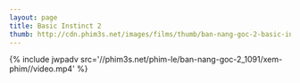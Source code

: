 ```yaml
---
layout: page
title: Basic Instinct 2
thumb: http://cdn.phim3s.net/images/films/thumb/ban-nang-goc-2-basic-instinct-2.jpg
---
```

{% include jwpadv src='//phim3s.net/phim-le/ban-nang-goc-2_1091/xem-phim//video.mp4' %}